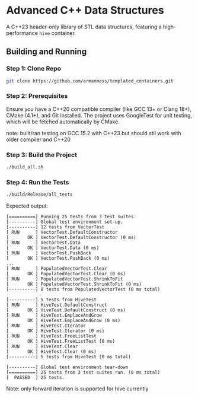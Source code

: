 # Advanced C++ Data Structures

A C++23 header-only library of STL data structures, featuring a high-performance `hive` container. 

## Building and Running

### Step 1: Clone Repo

```bash
git clone https://github.com/armanmass/templated_containers.git
```

### Step 2: Prerequisites

Ensure you have a C++20 compatible compiler (like GCC 13+ or Clang 18+), CMake (4.1+), and Git installed. The project uses GoogleTest for unit testing, which will be fetched automatically by CMake.

note: built/ran testing on GCC 15.2 with C++23 but should stil work with older compiler and C++20

### Step 3: Build the Project

```bash
./build_all.sh
```

### Step 4: Run the Tests

```bash
./build/Release/all_tests
```

Expected output:

```
[==========] Running 25 tests from 3 test suites.
[----------] Global test environment set-up.
[----------] 12 tests from VectorTest
[ RUN      ] VectorTest.DefaultConstructor
[       OK ] VectorTest.DefaultConstructor (0 ms)
[ RUN      ] VectorTest.Data
[       OK ] VectorTest.Data (0 ms)
[ RUN      ] VectorTest.PushBack
[       OK ] VectorTest.PushBack (0 ms)
...
[ RUN      ] PopulatedVectorTest.Clear
[       OK ] PopulatedVectorTest.Clear (0 ms)
[ RUN      ] PopulatedVectorTest.ShrinkToFit
[       OK ] PopulatedVectorTest.ShrinkToFit (0 ms)
[----------] 8 tests from PopulatedVectorTest (0 ms total)

[----------] 5 tests from HiveTest
[ RUN      ] HiveTest.DefaultConstruct
[       OK ] HiveTest.DefaultConstruct (0 ms)
[ RUN      ] HiveTest.EmplaceAndGrow
[       OK ] HiveTest.EmplaceAndGrow (0 ms)
[ RUN      ] HiveTest.Iterator
[       OK ] HiveTest.Iterator (0 ms)
[ RUN      ] HiveTest.FreeListTest
[       OK ] HiveTest.FreeListTest (0 ms)
[ RUN      ] HiveTest.Clear
[       OK ] HiveTest.Clear (0 ms)
[----------] 5 tests from HiveTest (0 ms total)

[----------] Global test environment tear-down
[==========] 25 tests from 3 test suites ran. (0 ms total)
[  PASSED  ] 25 tests.

```

Note: only forward iteration is supported for hive currently